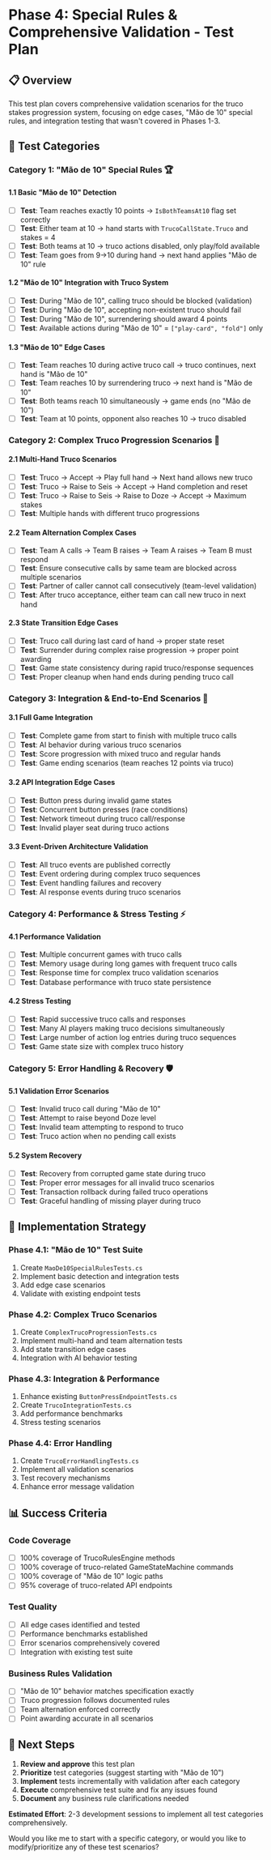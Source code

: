 # Phase 4: Special Rules & Comprehensive Validation - Test Plan

## 📋 **Overview**
This test plan covers comprehensive validation scenarios for the truco stakes progression system, focusing on edge cases, "Mão de 10" special rules, and integration testing that wasn't covered in Phases 1-3.

## 🎯 **Test Categories**

### **Category 1: "Mão de 10" Special Rules** 🏆

#### **1.1 Basic "Mão de 10" Detection**
- [ ] **Test**: Team reaches exactly 10 points → `IsBothTeamsAt10` flag set correctly
- [ ] **Test**: Either team at 10 → hand starts with `TrucoCallState.Truco` and stakes = 4
- [ ] **Test**: Both teams at 10 → truco actions disabled, only play/fold available
- [ ] **Test**: Team goes from 9→10 during hand → next hand applies "Mão de 10" rule

#### **1.2 "Mão de 10" Integration with Truco System**
- [ ] **Test**: During "Mão de 10", calling truco should be blocked (validation)
- [ ] **Test**: During "Mão de 10", accepting non-existent truco should fail
- [ ] **Test**: During "Mão de 10", surrendering should award 4 points
- [ ] **Test**: Available actions during "Mão de 10" = `["play-card", "fold"]` only

#### **1.3 "Mão de 10" Edge Cases**
- [ ] **Test**: Team reaches 10 during active truco call → truco continues, next hand is "Mão de 10"
- [ ] **Test**: Team reaches 10 by surrendering truco → next hand is "Mão de 10"
- [ ] **Test**: Both teams reach 10 simultaneously → game ends (no "Mão de 10")
- [ ] **Test**: Team at 10 points, opponent also reaches 10 → truco disabled

### **Category 2: Complex Truco Progression Scenarios** 🎲

#### **2.1 Multi-Hand Truco Scenarios**
- [ ] **Test**: Truco → Accept → Play full hand → Next hand allows new truco
- [ ] **Test**: Truco → Raise to Seis → Accept → Hand completion and reset
- [ ] **Test**: Truco → Raise to Seis → Raise to Doze → Accept → Maximum stakes
- [ ] **Test**: Multiple hands with different truco progressions

#### **2.2 Team Alternation Complex Cases**
- [ ] **Test**: Team A calls → Team B raises → Team A raises → Team B must respond
- [ ] **Test**: Ensure consecutive calls by same team are blocked across multiple scenarios
- [ ] **Test**: Partner of caller cannot call consecutively (team-level validation)
- [ ] **Test**: After truco acceptance, either team can call new truco in next hand

#### **2.3 State Transition Edge Cases**
- [ ] **Test**: Truco call during last card of hand → proper state reset
- [ ] **Test**: Surrender during complex raise progression → proper point awarding
- [ ] **Test**: Game state consistency during rapid truco/response sequences
- [ ] **Test**: Proper cleanup when hand ends during pending truco call

### **Category 3: Integration & End-to-End Scenarios** 🔄

#### **3.1 Full Game Integration**
- [ ] **Test**: Complete game from start to finish with multiple truco calls
- [ ] **Test**: AI behavior during various truco scenarios
- [ ] **Test**: Score progression with mixed truco and regular hands
- [ ] **Test**: Game ending scenarios (team reaches 12 points via truco)

#### **3.2 API Integration Edge Cases**
- [ ] **Test**: Button press during invalid game states
- [ ] **Test**: Concurrent button presses (race conditions)
- [ ] **Test**: Network timeout during truco call/response
- [ ] **Test**: Invalid player seat during truco actions

#### **3.3 Event-Driven Architecture Validation**
- [ ] **Test**: All truco events are published correctly
- [ ] **Test**: Event ordering during complex truco sequences
- [ ] **Test**: Event handling failures and recovery
- [ ] **Test**: AI response events during truco scenarios

### **Category 4: Performance & Stress Testing** ⚡

#### **4.1 Performance Validation**
- [ ] **Test**: Multiple concurrent games with truco calls
- [ ] **Test**: Memory usage during long games with frequent truco calls
- [ ] **Test**: Response time for complex truco validation scenarios
- [ ] **Test**: Database performance with truco state persistence

#### **4.2 Stress Testing**
- [ ] **Test**: Rapid successive truco calls and responses
- [ ] **Test**: Many AI players making truco decisions simultaneously
- [ ] **Test**: Large number of action log entries during truco sequences
- [ ] **Test**: Game state size with complex truco history

### **Category 5: Error Handling & Recovery** 🛡️

#### **5.1 Validation Error Scenarios**
- [ ] **Test**: Invalid truco call during "Mão de 10"
- [ ] **Test**: Attempt to raise beyond Doze level
- [ ] **Test**: Invalid team attempting to respond to truco
- [ ] **Test**: Truco action when no pending call exists

#### **5.2 System Recovery**
- [ ] **Test**: Recovery from corrupted game state during truco
- [ ] **Test**: Proper error messages for all invalid truco scenarios
- [ ] **Test**: Transaction rollback during failed truco operations
- [ ] **Test**: Graceful handling of missing player during truco

## 🔧 **Implementation Strategy**

### **Phase 4.1: "Mão de 10" Test Suite**
1. Create `MaoDe10SpecialRulesTests.cs`
2. Implement basic detection and integration tests
3. Add edge case scenarios
4. Validate with existing endpoint tests

### **Phase 4.2: Complex Truco Scenarios**
1. Create `ComplexTrucoProgressionTests.cs`
2. Implement multi-hand and team alternation tests
3. Add state transition edge cases
4. Integration with AI behavior testing

### **Phase 4.3: Integration & Performance**
1. Enhance existing `ButtonPressEndpointTests.cs`
2. Create `TrucoIntegrationTests.cs`
3. Add performance benchmarks
4. Stress testing scenarios

### **Phase 4.4: Error Handling**
1. Create `TrucoErrorHandlingTests.cs`
2. Implement all validation scenarios
3. Test recovery mechanisms
4. Enhance error message validation

## 📊 **Success Criteria**

### **Code Coverage**
- [ ] 100% coverage of TrucoRulesEngine methods
- [ ] 100% coverage of truco-related GameStateMachine commands
- [ ] 100% coverage of "Mão de 10" logic paths
- [ ] 95% coverage of truco-related API endpoints

### **Test Quality**
- [ ] All edge cases identified and tested
- [ ] Performance benchmarks established
- [ ] Error scenarios comprehensively covered
- [ ] Integration with existing test suite

### **Business Rules Validation**
- [ ] "Mão de 10" behavior matches specification exactly
- [ ] Truco progression follows documented rules
- [ ] Team alternation enforced correctly
- [ ] Point awarding accurate in all scenarios

## 🚀 **Next Steps**

1. **Review and approve** this test plan
2. **Prioritize** test categories (suggest starting with "Mão de 10")
3. **Implement** tests incrementally with validation after each category
4. **Execute** comprehensive test suite and fix any issues found
5. **Document** any business rule clarifications needed

**Estimated Effort**: 2-3 development sessions to implement all test categories comprehensively.

Would you like me to start with a specific category, or would you like to modify/prioritize any of these test scenarios?
